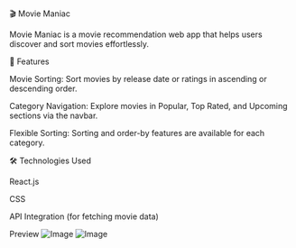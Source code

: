 🎬 Movie Maniac

Movie Maniac is a movie recommendation web app that helps users discover and sort movies effortlessly.

🚀 Features

Movie Sorting: Sort movies by release date or ratings in ascending or descending order.

Category Navigation: Explore movies in Popular, Top Rated, and Upcoming sections via the navbar.

Flexible Sorting: Sorting and order-by features are available for each category.

🛠️ Technologies Used

React.js

CSS

API Integration (for fetching movie data)

Preview
![Image](https://github.com/user-attachments/assets/a49ab5a3-5f27-4ce1-a790-1987a9731852)
![Image](https://github.com/user-attachments/assets/e4a7ac99-1b1d-40b9-91b4-f9c11eb8b308)
